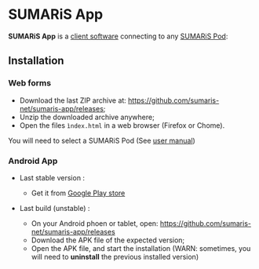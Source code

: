 


# SUMARiS App

**SUMARiS App** is a [client software](https://en.wikipedia.org/wiki/Client_(computing)) connecting to any [SUMARiS Pod](./pod.md):
 
## Installation

### Web forms

 - Download the last ZIP archive at: https://github.com/sumaris-net/sumaris-app/releases;
 - Unzip the downloaded archive anywhere;
 - Open the files `ìndex.html` in a web browser (Firefox or Chome).
 
You will need to select a SUMARiS Pod (See [user manual](doc/user-manual/index.md)) 

### Android App

- Last stable version : 
    * Get it from [Google Play store](https://play.google.com/store/apps/details?id=net.sumaris.app)
  
- Last build (unstable) :
    * On your Android phoen or tablet, open: https://github.com/sumaris-net/sumaris-app/releases
    * Download the APK file of the expected version;
    * Open the APK file, and start the installation (WARN: sometimes, you will need to **uninstall** the previous installed version)


